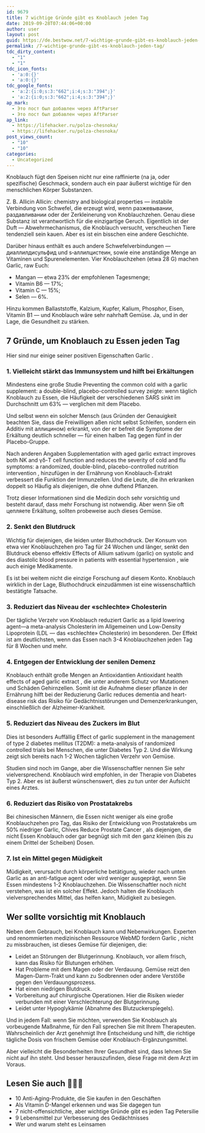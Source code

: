 ```yaml
---
id: 9679
title: 7 wichtige Gründe gibt es Knoblauch jeden Tag
date: 2019-09-28T07:44:06+00:00
author: user
layout: post
guid: https://de.bestwow.net/7-wichtige-grunde-gibt-es-knoblauch-jeden-tag/
permalink: /7-wichtige-grunde-gibt-es-knoblauch-jeden-tag/
tdc_dirty_content:
  - "1"
  - "1"
tdc_icon_fonts:
  - 'a:0:{}'
  - 'a:0:{}'
tdc_google_fonts:
  - 'a:2:{i:0;s:3:"662";i:4;s:3:"394";}'
  - 'a:2:{i:0;s:3:"662";i:4;s:3:"394";}'
ap_mark:
  - Это пост был добавлен через AftParser
  - Это пост был добавлен через AftParser
ap_link:
  - https://lifehacker.ru/polza-chesnoka/
  - https://lifehacker.ru/polza-chesnoka/
post_views_count:
  - "10"
  - "10"
categories:
  - Uncategorized
---
```

Knoblauch fügt den Speisen nicht nur eine raffinierte (na ja, oder spezifische) Geschmack, sondern auch ein paar äußerst wichtige für den menschlichen Körper Substanzen.

Z. B. Allicin <span><span> Allicin: chemistry and biological properties </span> </span> — instabile Verbindung von Schwefel, die erzeugt wird, wenn разжевывании, раздавливании oder der Zerkleinerung von Knoblauchzehen. Genau diese Substanz ist verantwortlich für die einzigartige Geruch. Eigentlich ist der Duft — Abwehrmechanismus, die Knoblauch versucht, verscheuchen Tiere tendenziell sein kauen. Aber es ist ein bisschen eine andere Geschichte.

Darüber hinaus enthält es auch andere Schwefelverbindungen — диаллилдисульфид und s‑аллилцистеин, sowie eine anständige Menge an Vitaminen und Spurenelementen. Vier Knoblauchzehen (etwa 28 G) machen <span><span> Garlic, raw </span> </span> Euch:

  * Mangan — etwa 23% der empfohlenen Tagesmenge;
  * Vitamin B6 — 17%;
  * Vitamin C — 15%;
  * Selen — 6%.

Hinzu kommen Ballaststoffe, Kalzium, Kupfer, Kalium, Phosphor, Eisen, Vitamin B1 — und Knoblauch wäre sehr nahrhaft Gemüse. Ja, und in der Lage, die Gesundheit zu stärken.

## 7 Gründe, um Knoblauch zu Essen jeden Tag

Hier sind nur einige seiner positiven Eigenschaften <span><span> Garlic </span> </span>.

### 1. Vielleicht stärkt das Immunsystem und hilft bei Erkältungen

Mindestens eine große Studie <span><span> Preventing the common cold with a garlic supplement: a double-blind, placebo-controlled survey </span> </span> zeigte: wenn täglich Knoblauch zu Essen, die Häufigkeit der verschiedenen SARS sinkt im Durchschnitt um 63% — verglichen mit dem Placebo.

Und selbst wenn ein solcher Mensch (aus Gründen der Genauigkeit beachten Sie, dass die Freiwilligen aßen nicht selbst Schleifen, sondern ein Additiv mit аллицином) erkrankt, von der er befreit die Symptome der Erkältung deutlich schneller — für einen halben Tag gegen fünf in der Placebo-Gruppe.

Nach anderen Angaben <span><span> Supplementation with aged garlic extract improves both NK and γδ-T cell function and reduces the severity of cold and flu symptoms: a randomized, double-blind, placebo-controlled nutrition intervention </span> </span>, hinzufügen in der Ernährung von Knoblauch-Extrakt verbessert die Funktion der Immunzellen. Und die Leute, die ihn erkranken doppelt so Häufig als diejenigen, die ohne duftend Pflanzen.

Trotz dieser Informationen sind die Medizin doch sehr vorsichtig und besteht darauf, dass mehr Forschung ist notwendig. Aber wenn Sie oft цепляете Erkältung, sollten probeweise auch dieses Gemüse.

### 2. Senkt den Blutdruck

Wichtig für diejenigen, die leiden unter Bluthochdruck. Der Konsum von etwa vier Knoblauchzehen pro Tag für 24 Wochen und länger, senkt den Blutdruck ebenso effektiv <span><span> Effects of Allium sativum (garlic) on systolic and des diastolic blood pressure in patients with essential hypertension </span> </span>, wie auch einige Medikamente.

Es ist bei weitem nicht die einzige Forschung auf diesem Konto. Knoblauch wirklich in der Lage, Bluthochdruck einzudämmen ist eine wissenschaftlich bestätigte Tatsache.

### 3. Reduziert das Niveau der «schlechte» Cholesterin

Der tägliche Verzehr von Knoblauch reduziert <span><span> Garlic as a lipid lowering agent—a meta-analysis </span> </span> Cholesterin im Allgemeinen und Low-Density Lipoprotein (LDL — das «schlechte» Cholesterin) im besonderen. Der Effekt ist am deutlichsten, wenn das Essen nach 3-4 Knoblauchzehen jeden Tag für 8 Wochen und mehr.

### 4. Entgegen der Entwicklung der senilen Demenz

Knoblauch enthält große Mengen an Antioxidantien <span><span> Antioxidant health effects of aged garlic extract </span> </span>, die unter anderem Schutz vor Mutationen und Schäden Gehirnzellen. Somit ist die Aufnahme dieser pflanze in der Ernährung hilft bei der Reduzierung <span><span> Garlic reduces dementia and heart-disease risk </span> </span> das Risiko für Gedächtnisstörungen und Demenzerkrankungen, einschließlich der Alzheimer-Krankheit.

### 5. Reduziert das Niveau des Zuckers im Blut

Dies ist besonders Auffällig <span><span> Effect of garlic supplement in the management of type 2 diabetes mellitus (T2DM): a meta-analysis of randomized controlled trials </span> </span> bei Menschen, die unter Diabetes Typ 2. Und die Wirkung zeigt sich bereits nach 1-2 Wochen täglichen Verzehr von Gemüse.

Studien sind noch im Gange, aber die Wissenschaftler nennen Sie sehr vielversprechend. Knoblauch wird empfohlen, in der Therapie von Diabetes Typ 2. Aber es ist äußerst wünschenswert, dies zu tun unter der Aufsicht eines Arztes.

### 6. Reduziert das Risiko von Prostatakrebs

Bei chinesischen Männern, die Essen nicht weniger als eine große Knoblauchzehen pro Tag, das Risiko der Entwicklung von Prostatakrebs um 50% niedriger <span><span> Garlic, Chives Reduce Prostate Cancer </span> </span>, als diejenigen, die nicht Essen Knoblauch oder gar begnügt sich mit den ganz kleinen (bis zu einem Drittel der Scheiben) Dosen.

### 7. Ist ein Mittel gegen Müdigkeit

Müdigkeit, verursacht durch körperliche betätigung, wieder nach unten <span><span> Garlic as an anti-fatigue agent </span> </span> oder wird weniger ausgeprägt, wenn Sie Essen mindestens 1-2 Knoblauchzehen. Die Wissenschaftler noch nicht verstehen, was ist ein solcher Effekt. Jedoch halten die Knoblauch vielversprechendes Mittel, das helfen kann, Müdigkeit zu besiegen.

## Wer sollte vorsichtig mit Knoblauch

Neben dem Gebrauch, bei Knoblauch kann und Nebenwirkungen. Experten und renommierten medizinischen Ressource WebMD fordern <span><span> Garlic </span> </span> , nicht zu missbrauchen, ist dieses Gemüse für diejenigen, die:

  * Leidet an Störungen der Blutgerinnung. Knoblauch, vor allem frisch, kann das Risiko für Blutungen erhöhen.
  * Hat Probleme mit dem Magen oder der Verdauung. Gemüse reizt den Magen-Darm-Trakt und kann zu Sodbrennen oder andere Verstöße gegen den Verdauungsprozess.
  * Hat einen niedrigen Blutdruck.
  * Vorbereitung auf chirurgische Operationen. Hier die Risiken wieder verbunden mit einer Verschlechterung der Blutgerinnung.
  * Leidet unter Hypoglykämie (Abnahme des Blutzuckerspiegels).

Und in jedem Fall: wenn Sie möchten, verwenden Sie Knoblauch als vorbeugende Maßnahme, für den Fall sprechen Sie mit Ihrem Therapeuten. Wahrscheinlich der Arzt genehmigt Ihre Entscheidung und hilft, die richtige tägliche Dosis von frischem Gemüse oder Knoblauch-Ergänzungsmittel.

Aber vielleicht die Besonderheiten Ihrer Gesundheit sind, dass lehnen Sie nicht auf ihn steht. Und besser herauszufinden, diese Frage mit dem Arzt im Voraus.

<div>
  <h2 class="read-also__title">
    <span>Lesen Sie auch</span> <span>🍅🥒🥕 </span>
  </h2>
  
  <ul class="read-also__list">
    <li>
      10 Anti-Aging-Produkte, die Sie kaufen in den Geschäften
    </li>
    <li>
      Als Vitamin D-Mangel erkennen und was Sie dagegen tun
    </li>
    <li>
      7 nicht-offensichtliche, aber wichtige Gründe gibt es jeden Tag Petersilie
    </li>
    <li>
      9 Lebensmittel zur Verbesserung des Gedächtnisses
    </li>
    <li>
      Wer und warum steht es Leinsamen
    </li>
  </ul>
</div>